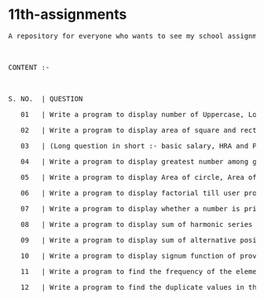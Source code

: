 # 11th-assignments
<pre>A repository for everyone who wants to see my school assignments (which i do think should be shared) of class 11.
<br/><br/>
CONTENT :-
<br/><br/>
S. NO.  | QUESTION <br/>
   01   | Write a program to display number of Uppercase, Lowercase, Alphabets & Digits in a string. <br/>
   02   | Write a program to display area of square and rectangle if user's choice is 1  otherwise if choice is 2 display parameter of both.<br/>
   03   | (Long question in short :- basic salary, HRA and P.F. one.)<br/>
   04   | Write a program to display greatest number among given three.<br/>
   05   | Write a program to display Area of circle, Area of rectangle, Circumference of circle and area of square according to user's choice.<br/>
   06   | Write a program to display factorial till user provided natural number.<br/>
   07   | Write a program to display whether a number is prime or not, if it is not prime then display it's divisors.<br/>
   08   | Write a program to display sum of harmonic series till n'th term.<br/>
   09   | Write a program to display sum of alternative positive and negative harmonic series till n'th term.<br/>
   10   | Write a program to display signum function of provided number.<br/>
   11   | Write a program to find the frequency of the element of the list. <br/>
   12   | Write a program to find the duplicate values in the list.<br/>
<pre/>
